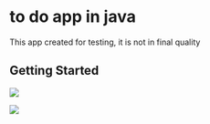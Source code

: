# to do app in java

This app created for testing, it is not in final quality

## Getting Started

![](assets/sc_0.png)

![](assets/sc_1.png)
